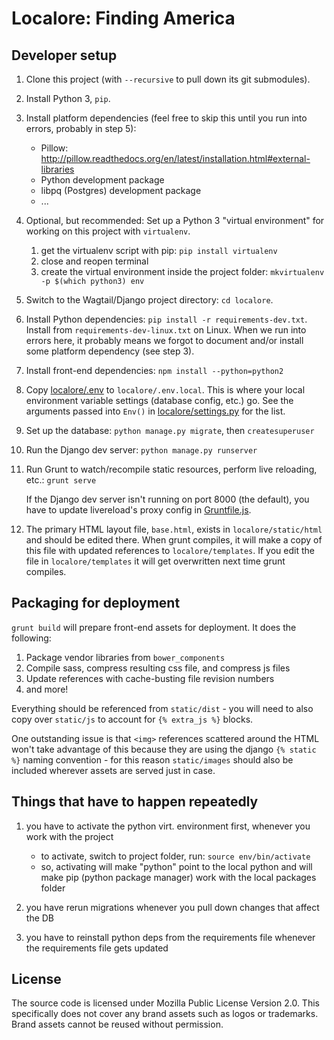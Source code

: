 # Localore: Finding America


## Developer setup

1. Clone this project (with `--recursive` to pull down its git submodules).

2. Install Python 3, `pip`.

3. Install platform dependencies (feel free to skip this until you run into errors, probably in step 5):

	- Pillow: http://pillow.readthedocs.org/en/latest/installation.html#external-libraries
	- Python development package
	- libpq (Postgres) development package
	- ...

4. Optional, but recommended: Set up a Python 3 "virtual environment" for working on this project with `virtualenv`.

	1. get the virtualenv script with pip: `pip install virtualenv`
	2. close and reopen terminal
	3. create the virtual environment inside the project folder: `mkvirtualenv -p $(which python3) env`

5. Switch to the Wagtail/Django project directory: `cd localore`.

6. Install Python dependencies: `pip install -r requirements-dev.txt`. Install from `requirements-dev-linux.txt` on Linux. When we run into errors here, it probably means we forgot to document and/or install some platform dependency (see step 3).

7. Install front-end dependencies: `npm install --python=python2`

8. Copy [localore/.env](localore/localore/.env) to `localore/.env.local`. This is where your local environment variable settings (database config, etc.) go. See the arguments passed into `Env()` in [localore/settings.py](localore/localore/settings.py) for the list.

9. Set up the database: `python manage.py migrate`, then `createsuperuser`

10. Run the Django dev server: `python manage.py runserver`

11. Run Grunt to watch/recompile static resources, perform live reloading, etc.: `grunt serve`

	If the Django dev server isn't running on port 8000 (the default), you have to update livereload's proxy config in [Gruntfile.js](localore/Gruntfile.js).

12. The primary HTML layout file, `base.html`, exists in `localore/static/html` and should be edited there. When grunt compiles, it will make a copy of this file with updated references to `localore/templates`. If you edit the file in `localore/templates` it will get overwritten next time grunt compiles.

## Packaging for deployment

`grunt build` will prepare front-end assets for deployment. It does the following:

1. Package vendor libraries from `bower_components`
2. Compile sass, compress resulting css file, and compress js files
3. Update references with cache-busting file revision numbers
4. and more!

Everything should be referenced from `static/dist` - you will need to also copy over `static/js` to account for `{% extra_js %}` blocks.

One outstanding issue is that `<img>` references scattered around the HTML won't take advantage of this because they are using the django `{% static %}` naming convention - for this reason `static/images` should also be included wherever assets are served just in case.

## Things that have to happen repeatedly

1. you have to activate the python virt. environment first, whenever you work with the project

	- to activate, switch to project folder, run: `source env/bin/activate`
	- so, activating will make "python" point to the local python and will make pip (python package manager) work with the local packages folder

2. you have rerun migrations whenever you pull down changes that affect the DB

3. you have to reinstall python deps from the requirements file whenever the requirements file gets updated


## License

The source code is licensed under Mozilla Public License Version 2.0. This specifically does not cover any brand assets such as logos or trademarks. Brand assets cannot be reused without permission.
